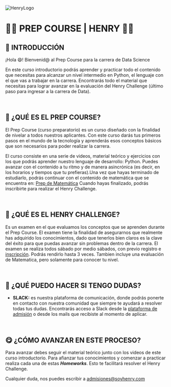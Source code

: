 ![HenryLogo](https://d31uz8lwfmyn8g.cloudfront.net/Assets/logo-henry-white-lg.png)


# **🧑‍💻 PREP COURSE | HENRY 👩‍💻**

## **📌 INTRODUCCIÓN**

¡Hola 😄! Bienvenid@ al Prep Course para la carrera de Data Science

En este curso introductorio podrás aprender y practicar todo el contenido que necesitas para alcanzar un nivel intermedio en Python, el lenguaje con el que vas a trabajar en la carrera. Encontrarás todo el material que necesitas para lograr avanzar en la evaluación del Henry Challenge (último paso para ingresar a la carrera de Data).

</br >

## **🔎 ¿QUÉ ES EL PREP COURSE?**

El Prep Course (curso preparatorio) es un curso diseñado con la finalidad de nivelar a todos nuestros aplicantes. Con este curso darás tus primeros pasos en el mundo de la tecnología y aprenderás esos conceptos básicos que son necesarios para poder realizar la carrera.

El curso consiste en una serie de videos, material teórico y ejercicios con los que podrás aprender nuestro lenguaje de desarrollo: Python. Puedes avanzar con el contenido a tu ritmo y de manera asincrónica (es decir, en los horarios y tiempos que tu prefieras).Una vez que hayas terminado de estudiarlo, podrás continuar con el contenido de matemática que se encuentra en:  [Prep de Matemática](math.prep.soyhenry.com)
 Cuando hayas finalizado, podrás inscribirte para realizar el Henry Challenge.

</br >

## **📖 ¿QUÉ ES EL HENRY CHALLENGE?**

Es un examen en el que evaluamos los conceptos que se aprenden durante el Prep Course. El examen tiene la finalidad de asegurarnos que realmente has adquirido los conocimientos, dado que tenerlos bien claros es la clave del éxito para que puedas avanzar sin problemas dentro de la carrera. El examen se realiza todos sábado por medio sábados, con previo registro e  [inscripción](https://admissions.soyhenry.com/  ). Podrás rendirlo hasta 3 veces. Tambien incluye una evaluación de Matematica, pero solamente para conocer tu nivel.

</br >

## **🤨 ¿QUÉ PUEDO HACER SI TENGO DUDAS?**



-  **SLACK:** es nuestra plataforma de comunicación, donde podrás ponerte en contacto con nuestra comunidad que siempre te ayudará a resolver todas tus dudas. Encontrarás acceso a Slack desde la [plataforma de admisión](https://www.admissions.soyhenry.com/) o desde los mails que recibiste al momento de aplicar.



</br >

## **😋 ¿CÓMO AVANZAR EN ESTE PROCESO?**

Para avanzar debes seguir el material teórico junto con los videos de este curso introductorio. Para afianzar tus conocimientos y comenzar a practicar realiza cada una de estas **_Homeworks_**. Esto te facilitará resolver el Henry Challenge.

Cualquier duda, nos puedes escribir a admisiones@soyhenry.com

</br>
